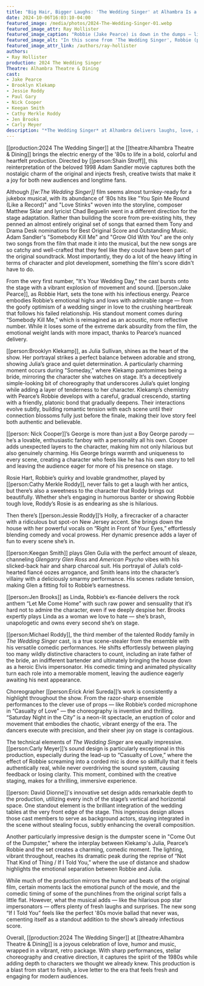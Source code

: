 ```yaml
---
title: "Big Hair, Bigger Laughs: 'The Wedding Singer' at Alhambra Is a Retro Delight"
date: 2024-10-06T16:03:10-04:00
featured_image: /media/photos/2024-The-Wedding-Singer-01.webp
featured_image_attr: Ray Hollister
featured_image_caption: "Robbie (Jake Pearce) is down in the dumps — literally — but Julia (Brooklyn Klekamp) is there to help him get out of the mess he got himself into."
featured_image_alt: "In this scene from 'The Wedding Singer', Robbie (played by Jake Pearce) leans dramatically out of a grimy green dumpster marked \"Private Dumpster\" with graffiti and a \"No Parking\" sign. His disheveled appearance adds to the comedic moment as Julia (played by Brooklyn Klekamp), dressed in a pink apron over a black dress, stands nearby, smiling with concern. The brightly lit stage contrasts with the gritty setting of the alley, creating a humorous juxtaposition of romance in unlikely places."
featured_image_attr_link: /authors/ray-hollister
authors: 
- Ray Hollister
production: 2024 The Wedding Singer
Theatre: Alhambra Theatre & Dining
cast: 
- Jake Pearce
- Brooklyn Klekamp
- Jessie Roddy
- Paul Gary
- Nick Cooper
- Keegan Smith
- Cathy Merkle Roddy
- Jen Brooks
- Carly Meyer
description: "*The Wedding Singer* at Alhambra delivers laughs, love, and ‘80s nostalgia with stellar performances, inventive choreography and an infectious original score."
---
```

[[production:2024 The Wedding Singer]] at the [[theatre:Alhambra Theatre & Dining]] brings the electric energy of the '80s to life in a bold, colorful and heartfelt production. Directed by [[person:Shain Stroff]], this reinterpretation of the beloved 1998 Adam Sandler movie captures both the nostalgic charm of the original and injects fresh, creative twists that make it a joy for both new audiences and longtime fans.<!--more-->

Although *[[w:The Wedding Singer]]* film seems almost turnkey-ready for a jukebox musical, with its abundance of ‘80s hits like "You Spin Me Round (Like a Record)" and "Love Stinks" woven into the storyline, composer Matthew Sklar and lyricist Chad Beguelin went in a different direction for the stage adaptation. Rather than building the score from pre-existing hits, they penned an almost entirely original set of songs that earned them Tony and Drama Desk nominations for Best Original Score and Outstanding Music. Adam Sandler's "Somebody Kill Me" and "Grow Old With You" are the only two songs from the film that made it into the musical, but the new songs are so catchy and well-crafted that they feel like they could have been part of the original soundtrack. Most importantly, they do a lot of the heavy lifting in terms of character and plot development, something the film's score didn't have to do.

From the very first number, "It's Your Wedding Day," the cast bursts onto the stage with a vibrant explosion of movement and sound. [[person:Jake Pearce]], as Robbie Hart, sets the tone with his infectious energy. Pearce embodies Robbie’s emotional highs and lows with admirable range — from the goofy optimism of a wedding singer in love to the crushing heartbreak that follows his failed relationship. His standout moment comes during “Somebody Kill Me,” which is reimagined as an acoustic, more reflective number. While it loses some of the extreme dark absurdity from the film, the emotional weight lands with more impact, thanks to Pearce’s nuanced delivery.

[[person:Brooklyn Klekamp]], as Julia Sullivan, shines as the heart of the show. Her portrayal strikes a perfect balance between adorable and strong, showing Julia’s grace and quiet determination. A particularly charming moment occurs during "Someday," where Klekamp pantomimes being a bride, mirroring the character she watches on stage. It’s a deceptively simple-looking bit of choreography that underscores Julia’s quiet longing while adding a layer of tenderness to her character. Klekamp’s chemistry with Pearce’s Robbie develops with a careful, gradual crescendo, starting with a friendly, platonic bond that gradually deepens. Their interactions evolve subtly, building romantic tension with each scene until their connection blossoms fully just before the finale, making their love story feel both authentic and believable.

[[person: Nick Cooper]]’s George is more than just a Boy George parody — he’s a lovable, enthusiastic fanboy with a personality all his own. Cooper adds unexpected layers to the character, making him not only hilarious but also genuinely charming. His George brings warmth and uniqueness to every scene, creating a character who feels like he has his own story to tell and leaving the audience eager for more of his presence on stage.

Rosie Hart, Robbie’s quirky and lovable grandmother, played by [[person:Cathy Merkle Roddy]], never fails to get a laugh with her antics, but there’s also a sweetness to the character that Roddy brings out beautifully. Whether she’s engaging in humorous banter or showing Robbie tough love, Roddy’s Rosie is as endearing as she is hilarious.

Then there’s [[person:Jessie Roddy]]’s Holly, a firecracker of a character with a ridiculous but spot-on New Jersey accent. She brings down the house with her powerful vocals on “Right in Front of Your Eyes,” effortlessly blending comedy and vocal prowess. Her dynamic presence adds a layer of fun to every scene she’s in.

[[person:Keegan Smith]] plays Glen Gulia with the perfect amount of sleaze, channeling *Glengarry Glen Ross* and *American Psycho* vibes with his slicked-back hair and sharp charcoal suit. His portrayal of Julia’s cold-hearted fiancé oozes arrogance, and Smith leans into the character’s villainy with a deliciously smarmy performance. His scenes radiate tension, making Glen a fitting foil to Robbie’s earnestness.

[[person:Jen Brooks]] as Linda, Robbie’s ex-fiancée delivers the rock anthem “Let Me Come Home” with such raw power and sensuality that it’s hard not to admire the character, even if we deeply despise her. Brooks expertly plays Linda as a woman we love to hate — she’s brash, unapologetic and owns every second she’s on stage.

[[person:Michael Roddy]], the third member of the talented Roddy family in *The Wedding Singer* cast, is a true scene-stealer from the ensemble with his versatile comedic performances. He shifts effortlessly between playing too many wildly distinctive characters to count, including an irate father of the bride, an indifferent bartender and ultimately bringing the house down as a heroic Elvis impersonator. His comedic timing and animated physicality turn each role into a memorable moment, leaving the audience eagerly awaiting his next appearance.

Choreographer [[person:Erick Ariel Sureda]]’s work is consistently a highlight throughout the show. From the razor-sharp ensemble performances to the clever use of props — like Robbie’s corded microphone in “Casualty of Love” — the choreography is inventive and thrilling. “Saturday Night in the City” is a neon-lit spectacle, an eruption of color and movement that embodies the chaotic, vibrant energy of the era. The dancers execute with precision, and their sheer joy on stage is contagious.

The technical elements of *The Wedding Singer* are equally impressive. [[person:Carly Meyer]]’s sound design is particularly exceptional in this production, especially during the lead-up to “Casualty of Love,” where the effect of Robbie screaming into a corded mic is done so skillfully that it feels authentically real, while never overdriving the sound system, causing feedback or losing clarity. This moment, combined with the creative staging, makes for a thrilling, immersive experience.

[[person: David Dionne]]'s innovative set design adds remarkable depth to the production, utilizing every inch of the stage’s vertical and horizontal space. One standout element is the brilliant integration of the wedding tables at the very front edge of the stage. This ingenious design allows those cast members to serve as background actors, staying integrated in the scene without stealing focus, subtly enhancing the overall composition.

Another particularly impressive design is the dumpster scene in "Come Out of the Dumpster," where the interplay between Klekamp's Julia, Pearce’s Robbie and the set creates a charming, comedic moment. The lighting, vibrant throughout, reaches its dramatic peak during the reprise of “Not That Kind of Thing / If I Told You,” where the use of distance and shadow highlights the emotional separation between Robbie and Julia.

While much of the production mirrors the humor and beats of the original film, certain moments lack the emotional punch of the movie, and the comedic timing of some of the punchlines from the original script falls a little flat. However, what the musical adds — like the hilarious pop star impersonators — offers plenty of fresh laughs and surprises. The new song “If I Told You” feels like the perfect '80s movie ballad that never was, cementing itself as a standout addition to the show’s already infectious score.

Overall, [[production:2024 The Wedding Singer]] at [[theatre:Alhambra Theatre & Dining]] is a joyous celebration of love, humor and music, wrapped in a vibrant, retro package. With sharp performances, stellar choreography and creative direction, it captures the spirit of the 1980s while adding depth to characters we thought we already knew. This production is a blast from start to finish, a love letter to the era that feels fresh and engaging for modern audiences.